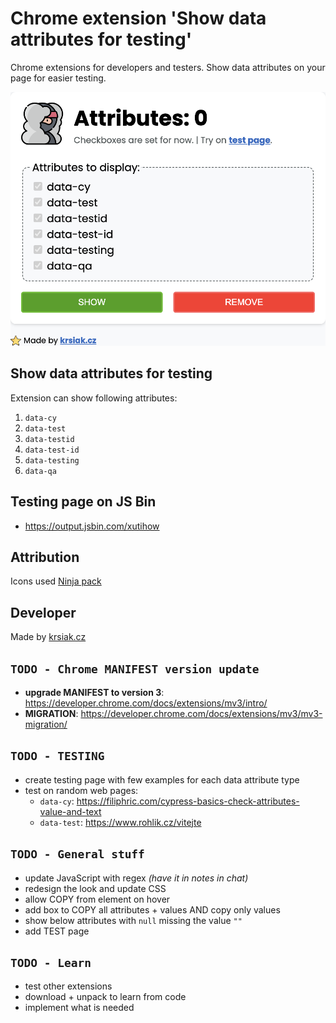 # Chrome extension 'Show data attributes for testing'

Chrome extensions for developers and testers. Show data attributes on your page for easier testing.

![preview](preview.png)

## Show data attributes for testing

Extension can show following attributes:

1. `data-cy`
2. `data-test`
3. `data-testid`
4. `data-test-id`
5. `data-testing`
6. `data-qa`

## Testing page on JS Bin

- <https://output.jsbin.com/xutihow>

## Attribution

Icons used [Ninja pack](https://www.flaticon.com/packs/ninja-11)

## Developer

Made by [krsiak.cz](https://krsiak.cz/)

## `TODO - Chrome MANIFEST version update`

- **upgrade MANIFEST to version 3**: <https://developer.chrome.com/docs/extensions/mv3/intro/>
- **MIGRATION**: <https://developer.chrome.com/docs/extensions/mv3/mv3-migration/>

## `TODO - TESTING`

- create testing page with few examples for each data attribute type
- test on random web pages:
  - `data-cy`: <https://filiphric.com/cypress-basics-check-attributes-value-and-text>
  - `data-test`: <https://www.rohlik.cz/vitejte>

## `TODO - General stuff`

- update JavaScript with regex _(have it in notes in chat)_
- redesign the look and update CSS
- allow COPY from element on hover
- add box to COPY all attributes + values AND copy only values
- show below attributes with `null` missing the value `""`
- add TEST page

## `TODO - Learn`

- test other extensions
- download + unpack to learn from code
- implement what is needed
